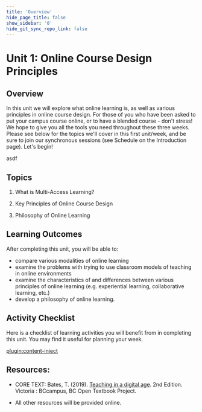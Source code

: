 ```yaml
---
title: 'Overview'
hide_page_title: false
show_sidebar: '0'
hide_git_sync_repo_link: false
---
```

# Unit 1: Online Course Design Principles
## Overview
In this unit we will explore what online learning is, as well as various principles in online course design. For those of you who have been asked to put your campus course online, or to have a blended course - don't stress!  We hope to give you all the tools you need throughout these three weeks.  Please see below for the topics we'll cover in this first unit/week, and be sure to join our synchronous sessions (see Schedule on the Introduction page).  Let's begin!

asdf
## Topics
1. What is Multi-Access Learning?

1. Key Principles of Online Course Design

1. Philosophy of Online Learning


## Learning Outcomes
After completing this unit, you will be able to:
 - compare various modalities of online learning
 - examine the problems with trying to use classroom models of teaching in online environments
 - examine the characteristics of and differences between various principles of online learning (e.g. experiential learning, collaborative learning, etc.)
 - develop a philosophy of online learning.


## Activity Checklist
Here is a checklist of learning activities you will benefit from in
completing this unit. You may find it useful for planning your week.

[plugin:content-inject](_schedule)

## Resources:
- CORE TEXT: Bates, T. (2019). [Teaching in a digital age](https://pressbooks.bccampus.ca/teachinginadigitalagev2/). 2nd Edition. Victoria : BCcampus, BC Open Textbook Project.  

- All other resources will be provided online.
